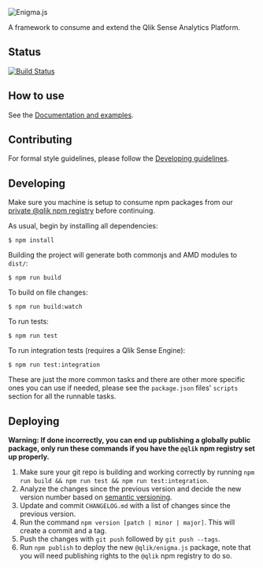 ![Enigma.js](docs/enigma.png)

A framework to consume and extend the Qlik Sense Analytics Platform.

## Status

[![Build Status](https://circleci.com/gh/qlik-trial/enigma.js.svg?style=shield&circle-token=4c471894337462b35760dd2502dd9206c090a192)](https://circleci.com/gh/qlik-trial/enigma.js)

## How to use

See the [Documentation and examples](docs/usage.md).

## Contributing

For formal style guidelines, please follow the [Developing guidelines](https://confluence.qliktech.com/display/CL/Developing).

## Developing

Make sure you machine is setup to consume npm packages from our [private @qlik npm registry](https://confluence.qliktech.com/display/CL/Node+environment) before continuing.

As usual, begin by installing all dependencies:

```
$ npm install
```

Building the project will generate both commonjs and AMD modules to `dist/`:

```
$ npm run build
```

To build on file changes:

```
$ npm run build:watch
```

To run tests:

```
$ npm run test
```

To run integration tests (requires a Qlik Sense Engine):

```
$ npm run test:integration
```

These are just the more common tasks and there are other more specific ones you can use if needed, please see the `package.json`
files' `scripts` section for all the runnable tasks.

## Deploying

**Warning: If done incorrectly, you can end up publishing a globally public package, only run these commands if you have the `@qlik` npm registry set up properly.**

1. Make sure your git repo is building and working correctly by running `npm run build && npm run test && npm run test:integration`.
2. Analyze the changes since the previous version and decide the new version number based on [semantic versioning](http://semver.org/).
3. Update and commit `CHANGELOG.md` with a list of changes since the previous version.
4. Run the command `npm version [patch | minor | major]`. This will create a commit and a tag.
5. Push the changes with `git push` followed by `git push --tags`.
6. Run `npm publish` to deploy the new `@qlik/enigma.js` package, note that you will need publishing rights to the `@qlik` npm registry to do so.
